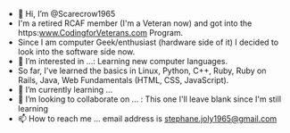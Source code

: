 - 👋 Hi, I’m @Scarecrow1965
- I'm a retired RCAF member (I'm a Veteran now) and got into the https:www.CodingforVeterans.com Program.
- Since I am computer Geek/enthusiast (hardware side of it) I decided to look into the software side now.
- 👀 I’m interested in ...: Learning new computer languages.
- So far, I've learned the basics in Linux, Python, C++, Ruby, Ruby on Rails, Java, Web Fundamentals (HTML, CSS, JavaScript).
- 🌱 I’m currently learning ... 
- 💞️ I’m looking to collaborate on ... : This one I'll leave blank since I'm still learning
- 📫 How to reach me ... email address is stephane.joly1965@gmail.com

<!---
Scarecrow1965/Scarecrow1965 is a ✨ special ✨ repository because its `README.md` (this file) appears on your GitHub profile.
You can click the Preview link to take a look at your changes.
--->
